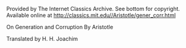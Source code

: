 Provided by The Internet Classics Archive.
See bottom for copyright.
Available online at     http://classics.mit.edu//Aristotle/gener_corr.html

On Generation and Corruption By Aristotle



Translated by H. H. Joachim

